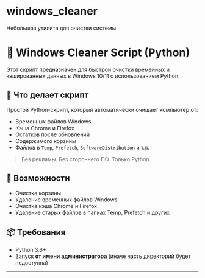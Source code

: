# windows_cleaner
Небольшая утилита для очистки системы

# 🧹 Windows Cleaner Script (Python)

Этот скрипт предназначен для быстрой очистки временных и кэшированных данных в Windows 10/11 с использованием Python.

## 🚀 Что делает скрипт

Простой Python-скрипт, который автоматически очищает компьютер от:

- Временных файлов Windows
- Кэша Chrome и Firefox
- Остатков после обновлений
- Содержимого корзины
- Файлов в `Temp`, `Prefetch`, `SoftwareDistribution` и т.п.

> Без рекламы. Без стороннего ПО. Только Python.

 ## 📌 Возможности

- Очистка корзины
- Удаление временных файлов Windows
- Очистка кэша Chrome и Firefox
- Удаление старых файлов в папках Temp, Prefetch и других

## 📦 Требования

- Python 3.6+
- Запуск **от имени администратора** (иначе часть директорий будет недоступна)

---
